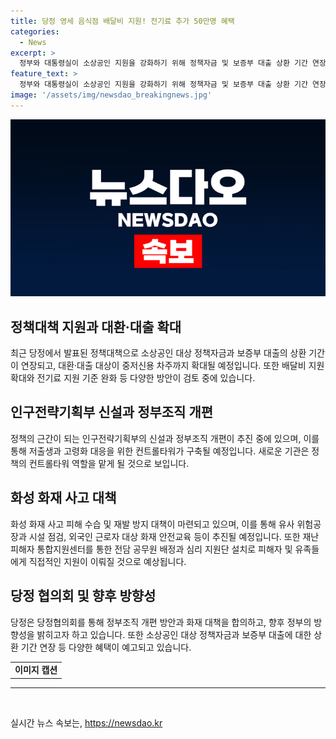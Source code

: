 ```yaml
---
title: 당정 영세 음식점 배달비 지원! 전기료 추가 50만명 혜택
categories:
  - News
excerpt: >
  정부와 대통령실이 소상공인 지원을 강화하기 위해 정책자금 및 보증부 대출 상환 기간 연장, 고금리 대환·대출 대상 확대 등을 발표했다. 또한, 저출생·고령화 대응을 위한 인구전략기획부 신설 등의 정부조직법 개정안을 7월 발의할 계획이며, 화성 화재 피해 수습 및 재발 방지를 위한 대책도 발표됐다. 추가로 소상공인을 위한 배달비 지원과 전기료 지원 기준 완화 등을 검토 중이며, 화재 피해자를 위한 심리 지원 및 보상 보험금 지급 등을 추진할 예정이다.
feature_text: >
  정부와 대통령실이 소상공인 지원을 강화하기 위해 정책자금 및 보증부 대출 상환 기간 연장, 고금리 대환·대출 대상 확대 등을 발표했다. 또한, 저출생·고령화 대응을 위한 인구전략기획부 신설 등의 정부조직법 개정안을 7월 발의할 계획이며, 화성 화재 피해 수습 및 재발 방지를 위한 대책도 발표됐다. 추가로 소상공인을 위한 배달비 지원과 전기료 지원 기준 완화 등을 검토 중이며, 화재 피해자를 위한 심리 지원 및 보상 보험금 지급 등을 추진할 예정이다.
image: '/assets/img/newsdao_breakingnews.jpg'
---
```


<p><img src="/assets/img/newsdao_breakingnews.jpg" alt="firstkoreanews 속보" /></p>

<h2 data-ke-size="size26">정책대책 지원과 대환·대출 확대</h2>

<p data-ke-size="size16">최근 당정에서 발표된 정책대책으로 소상공인 대상 정책자금과 보증부 대출의 상환 기간이 연장되고, 대환·대출 대상이 중저신용 차주까지 확대될 예정입니다. 또한 배달비 지원 확대와 전기료 지원 기준 완화 등 다양한 방안이 검토 중에 있습니다.</p>

<h2 data-ke-size="size26">인구전략기획부 신설과 정부조직 개편</h2>

<p data-ke-size="size16">정책의 근간이 되는 인구전략기획부의 신설과 정부조직 개편이 추진 중에 있으며, 이를 통해 저출생과 고령화 대응을 위한 컨트롤타워가 구축될 예정입니다. 새로운 기관은 정책의 컨트롤타워 역할을 맡게 될 것으로 보입니다.</p>

<h2 data-ke-size="size26">화성 화재 사고 대책</h2>

<p data-ke-size="size16">화성 화재 사고 피해 수습 및 재발 방지 대책이 마련되고 있으며, 이를 통해 유사 위험공장과 시설 점검, 외국인 근로자 대상 화재 안전교육 등이 추진될 예정입니다. 또한 재난 피해자 통합지원센터를 통한 전담 공무원 배정과 심리 지원단 설치로 피해자 및 유족들에게 직접적인 지원이 이뤄질 것으로 예상됩니다.</p>

<h2 data-ke-size="size26">당정 협의회 및 향후 방향성</h2>

<p data-ke-size="size16">당정은 당정협의회를 통해 정부조직 개편 방안과 화재 대책을 합의하고, 향후 정부의 방향성을 밝히고자 하고 있습니다. 또한 소상공인 대상 정책자금과 보증부 대출에 대한 상환 기간 연장 등 다양한 혜택이 예고되고 있습니다.</p>

<table>
    <tbody>
        <tr>
            <td style="text-align: center; height: 17px;"><b>이미지 캡션</b></td>
        </tr>
    </tbody>
</table>

<hr>

<p data-ke-size="size16">&nbsp;</p>
실시간 뉴스 속보는, <a href="https://newsdao.kr" rel="dofollow">https://newsdao.kr</a>


